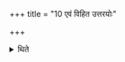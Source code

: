 +++
title = "10 एवं विहित उत्तरयोः"

+++

<details><summary>थिते</summary>

एवं विहित उत्तरयोः सवनयोः सञ्चरो ब्रह्मत्वं च १०
</details>
